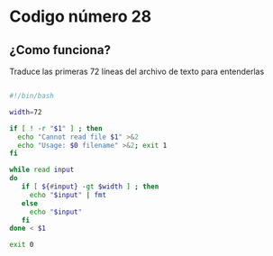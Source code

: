 # Codigo número 28

## ¿Como funciona?
Traduce las primeras 72 líneas del archivo de texto para entenderlas
```bash

#!/bin/bash

width=72

if [ ! -r "$1" ] ; then
  echo "Cannot read file $1" >&2
  echo "Usage: $0 filename" >&2; exit 1
fi

while read input
do
   if [ ${#input} -gt $width ] ; then
     echo "$input" | fmt 
   else
     echo "$input"
   fi
done < $1

exit 0
